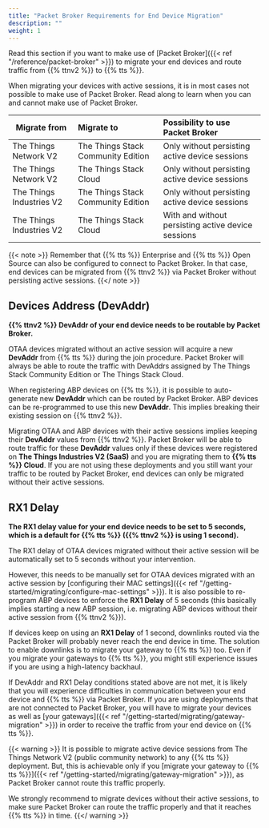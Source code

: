 ```yaml
---
title: "Packet Broker Requirements for End Device Migration"
description: ""
weight: 1
---
```


Read this section if you want to make use of [Packet Broker]({{< ref "/reference/packet-broker" >}}) to migrate your end devices and route traffic from {{% ttnv2 %}} to {{% tts %}}.

<!-- more -->

When migrating your devices with active sessions, it is in most cases not possible to make use of Packet Broker. Read along to learn when you can and cannot make use of Packet Broker.

| Migrate from  | Migrate to | Possibility to use Packet Broker |
| ------------- |:-------------| :-----|
| The Things Network V2 | The Things Stack Community Edition | Only without persisting active device sessions |
| The Things Network V2 | The Things Stack Cloud | Only without persisting active device sessions |
| The Things Industries V2 | The Things Stack Community Edition | Only without persisting active device sessions |
| The Things Industries V2 | The Things Stack Cloud | With and without persisting active device sessions |

{{< note >}} Remember that {{% tts %}} Enterprise and {{% tts %}} Open Source can also be configured to connect to Packet Broker. In that case, end devices can be migrated from {{% ttnv2 %}} via Packet Broker without persisting active sessions. {{</ note >}}

## Devices Address (DevAddr)

**{{% ttnv2 %}} DevAddr of your end device needs to be routable by Packet Broker.**

OTAA devices migrated without an active session will acquire a new **DevAddr** from {{% tts %}} during the join procedure. Packet Broker will always be able to route the traffic with DevAddrs assigned by The Things Stack Community Edition or The Things Stack Cloud.

When registering ABP devices on {{% tts %}}, it is possible to auto-generate new **DevAddr** which can be routed by Packet Broker. ABP devices can be re-programmed to use this new **DevAddr**. This implies breaking their existing session on {{% ttnv2 %}}.

Migrating OTAA and ABP devices with their active sessions implies keeping their **DevAddr** values from {{% ttnv2 %}}. Packet Broker will be able to route traffic for these **DevAddr** values only if these devices were registered on **The Things Industries V2 (SaaS)** and you are migrating them to **{{% tts %}} Cloud**. If you are not using these deployments and you still want your traffic to be routed by Packet Broker, end devices can only be migrated without their active sessions.

## RX1 Delay 

**The **RX1 delay** value for your end device needs to be set to 5 seconds, which is a default for {{% tts %}} ({{% ttnv2 %}} is using 1 second).**    
    
The RX1 delay of OTAA devices migrated without their active session will be automatically set to 5 seconds without your intervention.

However, this needs to be manually set for OTAA devices migrated with an active session by [configuring their MAC settings]({{< ref "/getting-started/migrating/configure-mac-settings" >}}). It is also possible to re-program ABP devices to enforce the **RX1 Delay** of 5 seconds (this basically implies starting a new ABP session, i.e. migrating ABP devices without their active session from {{% ttnv2 %}}).

If devices keep on using an **RX1 Delay** of 1 second, downlinks routed via the Packet Broker will probably never reach the end device in time. The solution to enable downlinks is to migrate your gateway to {{% tts %}} too. Even if you migrate your gateways to {{% tts %}}, you might still experience issues if you are using a high-latency backhaul.

If DevAddr and RX1 Delay conditions stated above are not met, it is likely that you will experience difficulties in communication between your end device and {{% tts %}} via Packet Broker. If you are using deployments that are not connected to Packet Broker, you will have to migrate your devices as well as [your gateways]({{< ref "/getting-started/migrating/gateway-migration" >}}) in order to receive the traffic from your end device on {{% tts %}}.

{{< warning >}} It is possible to migrate active device sessions from The Things Network V2 (public community network) to any {{% tts %}} deployment. But, this is achievable only if you [migrate your gateway to {{% tts %}}]({{< ref "/getting-started/migrating/gateway-migration" >}}), as Packet Broker cannot route this traffic properly.

We strongly recommend to migrate devices without their active sessions, to make sure Packet Broker can route the traffic properly and that it reaches {{% tts %}} in time. {{</ warning >}}
